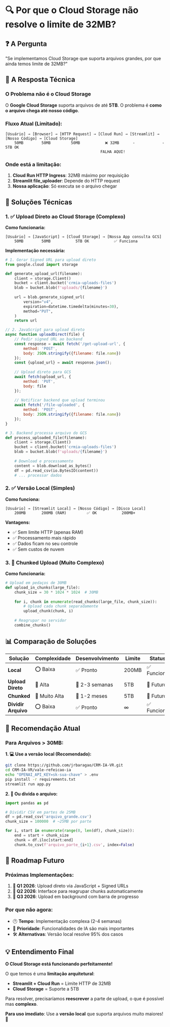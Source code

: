 # 🔍 Por que o Cloud Storage não resolve o limite de 32MB?

## ❓ A Pergunta

"Se implementamos Cloud Storage que suporta arquivos grandes, por que ainda temos limite de 32MB?"

## 🎯 A Resposta Técnica

### **O Problema não é o Cloud Storage**

O **Google Cloud Storage** suporta arquivos de até **5TB**. O problema é **como o arquivo chega até nosso código**.

### **Fluxo Atual (Limitado):**

```
[Usuário] → [Browser] → [HTTP Request] → [Cloud Run] → [Streamlit] → [Nosso Código] → [Cloud Storage]
    50MB        50MB         50MB           ❌ 32MB      -            -              5TB OK
                                          FALHA AQUI!
```

### **Onde está a limitação:**

1. **Cloud Run HTTP Ingress**: 32MB máximo por requisição
2. **Streamlit file_uploader**: Depende do HTTP request 
3. **Nossa aplicação**: Só executa se o arquivo chegar

## 🔧 Soluções Técnicas

### **1. ✅ Upload Direto ao Cloud Storage (Complexo)**

**Como funcionaria:**
```
[Usuário] → [JavaScript] → [Cloud Storage] → [Nossa App consulta GCS]
    50MB        50MB           5TB OK           ✅ Funciona
```

**Implementação necessária:**
```python
# 1. Gerar Signed URL para upload direto
from google.cloud import storage

def generate_upload_url(filename):
    client = storage.Client()
    bucket = client.bucket('crmia-uploads-files')
    blob = bucket.blob(f'uploads/{filename}')
    
    url = blob.generate_signed_url(
        version="v4",
        expiration=datetime.timedelta(minutes=30),
        method="PUT",
    )
    return url
```

```javascript
// 2. JavaScript para upload direto
async function uploadDirect(file) {
    // Pedir signed URL ao backend
    const response = await fetch('/get-upload-url', {
        method: 'POST',
        body: JSON.stringify({filename: file.name})
    });
    const {upload_url} = await response.json();
    
    // Upload direto para GCS
    await fetch(upload_url, {
        method: 'PUT',
        body: file
    });
    
    // Notificar backend que upload terminou
    await fetch('/file-uploaded', {
        method: 'POST',
        body: JSON.stringify({filename: file.name})
    });
}
```

```python
# 3. Backend processa arquivo do GCS
def process_uploaded_file(filename):
    client = storage.Client()
    bucket = client.bucket('crmia-uploads-files')
    blob = bucket.blob(f'uploads/{filename}')
    
    # Download e processamento
    content = blob.download_as_bytes()
    df = pd.read_csv(io.BytesIO(content))
    # ... processar dados
```

### **2. ✅ Versão Local (Simples)**

**Como funciona:**
```
[Usuário] → [Streamlit Local] → [Nosso Código] → [Disco Local]
    200MB       200MB (RAM)         ✅ OK           200MB+
```

**Vantagens:**
- ✅ Sem limite HTTP (apenas RAM)
- ✅ Processamento mais rápido
- ✅ Dados ficam no seu controle
- ✅ Sem custos de nuvem

### **3. 🔄 Chunked Upload (Muito Complexo)**

**Como funcionaria:**
```python
# Upload em pedaços de 30MB
def upload_in_chunks(large_file):
    chunk_size = 30 * 1024 * 1024  # 30MB
    
    for i, chunk in enumerate(read_chunks(large_file, chunk_size)):
        # Upload cada chunk separadamente
        upload_chunk(chunk, i)
    
    # Reagrupar no servidor
    combine_chunks()
```

## 📊 Comparação de Soluções

| Solução | Complexidade | Desenvolvimento | Limite | Status |
|---------|--------------|-----------------|--------|--------|
| **Local** | ⭕ Baixa | ✅ Pronto | 200MB | ✅ Funciona |
| **Upload Direto** | 🔴 Alta | 🔧 2-3 semanas | 5TB | 🚧 Futuro |
| **Chunked** | 🔴 Muito Alta | 🔧 1-2 meses | 5TB | 🚧 Futuro |
| **Dividir Arquivo** | ⭕ Baixa | ✅ Pronto | ∞ | ✅ Funciona |

## 🎯 Recomendação Atual

### **Para Arquivos > 30MB:**

**1. 💻 Use a versão local (Recomendado):**
```bash
git clone https://github.com/jrbaragao/CRM-IA-VR.git
cd CRM-IA-VR/vale-refeicao-ia
echo "OPENAI_API_KEY=sk-sua-chave" > .env
pip install -r requirements.txt
streamlit run app.py
```

**2. 📂 Ou divida o arquivo:**
```python
import pandas as pd

# Dividir CSV em partes de 25MB
df = pd.read_csv('arquivo_grande.csv')
chunk_size = 100000  # ~25MB por parte

for i, start in enumerate(range(0, len(df), chunk_size)):
    end = start + chunk_size
    chunk = df.iloc[start:end]
    chunk.to_csv(f'arquivo_parte_{i+1}.csv', index=False)
```

## 🔮 Roadmap Futuro

### **Próximas Implementações:**

1. **🎯 Q1 2026**: Upload direto via JavaScript + Signed URLs
2. **🎯 Q2 2026**: Interface para reagrupar chunks automaticamente  
3. **🎯 Q3 2026**: Upload em background com barra de progresso

### **Por que não agora:**
- 🕐 **Tempo**: Implementação complexa (2-4 semanas)
- 🎯 **Prioridade**: Funcionalidades de IA são mais importantes
- 🛠️ **Alternativas**: Versão local resolve 95% dos casos

## 💡 Entendimento Final

**O Cloud Storage está funcionando perfeitamente!** 

O que temos é uma **limitação arquitetural**:
- **Streamlit + Cloud Run** = Limite HTTP de 32MB
- **Cloud Storage** = Suporte a 5TB

Para resolver, precisaríamos **reescrever** a parte de upload, o que é possível mas **complexo**.

**Para uso imediato**: Use a **versão local** que suporta arquivos muito maiores! 🚀
